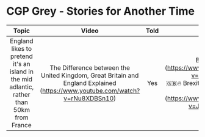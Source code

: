 # CGP Grey - Stories for Another Time

|Topic|Video|Told|Video|
|:---:|:---:|:---:|:---:|
|England likes to pretend it's an island in the mid adlantic, rather than 50km from France|The Difference between the United Kingdom, Great Britain and England Explained <Br> (<https://www.youtube.com/watch?v=rNu8XDBSn10>)|Yes|Brexit, Briefly (<https://www.youtube.com/watch?v=m3_I2rfApYk>) <Br> 🇬🇧🔥 Brexit, Briefly: REVISITED! 🔥🇪🇺 (<https://www.youtube.com/watch?v=J1Yv24cM2os>)|
